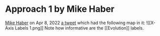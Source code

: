 # Approach 1 by Mike Haber

[Mike Haber](https://twitter.com/michaelthaber) on Apr 8, 2022 [a tweet](https://twitter.com/michaelthaber/status/1512468401834405900) which had the following map in it:
![[X-Axis Labels 1.png]]
Note how informative are the [[Evolution]] labels.